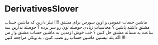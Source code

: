 # DerivativesSlover
ماشین حساب عمومی و اوپن سورس برای مشتق !!!!
نیلز دارین که ماشین حساب مشتق داشته باشین ؟ 
محاسبات زیادی حوصله تون رو سر برده ؟
حوصله ندارین سه ساعت یه مسأله مشتق حل کنین ؟ 
خب خوش اومدین به ماشین حساب مشتق وار من !!!!
اگه بلد نیستین ماشین حساب رو نصب کنین . به ویکی مراجعه کنین 
